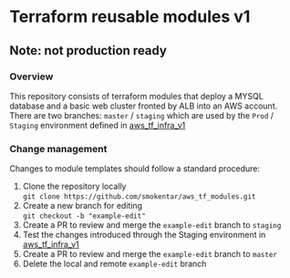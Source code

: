 # Terraform reusable modules v1
## Note: not production ready

### Overview

This repository consists of terraform modules that deploy a MYSQL database and a basic web cluster fronted by ALB into an AWS account.
<br />There are two branches: `master` / `staging` which are used by the `Prod` / `Staging` environment defined in [aws_tf_infra_v1](https://github.com/smokentar/aws_tf_infra_v1)

### Change management
Changes to module templates should follow a standard procedure:
1. Clone the repository locally
<br /> `git clone https://github.com/smokentar/aws_tf_modules.git`
2. Create a new branch for editing
<br /> `git checkout -b "example-edit"`
3. Create a PR to review and merge the `example-edit` branch to `staging`
4. Test the changes introduced through the Staging environment in [aws_tf_infra_v1](https://github.com/smokentar/aws_tf_infra_v1)
5. Create a PR to review and merge the `example-edit` branch to `master`
6. Delete the local and remote `example-edit` branch 
